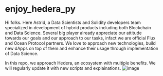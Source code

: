 # enjoy_hedera_py
Hi folks. Here Astrid, a Data Scientists and Solidity developers team specialized in development of hybrid products including both Blockchain and Data Science. Several big player already appreciate our attitude towards our goals and our approach to our tasks, infact we are official Flux and Ocean Protocol partners. We love to approach new technologies, build new dApps on top of them and enhance their usage through implementation of Data Science.

In this repo, we approach Hedera, an ecosystem with multiple benefits. We will regularly update it with new scripts and explainations.
![image](https://github.com/astrid-net/enjoy_hedera_py/assets/55388978/36ad0655-c912-452f-99bf-9f1dfa73d3ba)

